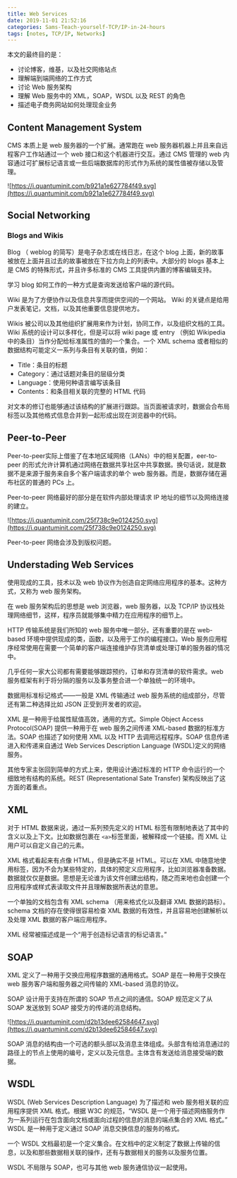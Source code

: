 ```yaml
---
title: Web Services
date: 2019-11-01 21:52:16
categories: Sams-Teach-yourself-TCP/IP-in-24-hours
tags: [notes, TCP/IP, Networks]
---
```


本文的最终目的是：

- 讨论博客，维基，以及社交网络站点
- 理解端到端网络的工作方式
- 讨论 Web 服务架构
- 理解 Web 服务中的 XML，SOAP，WSDL 以及 REST 的角色
- 描述电子商务网站如何处理现金业务

## Content Management System

CMS 本质上是 web 服务器的一个扩展。通常跑在 web 服务器机器上并且来自远程客户工作站通过一个 web 接口和这个机器进行交互。通过 CMS 管理的 web 内容通过可扩展标记语言或一些后端数据库的形式作为系统的属性值被存储以及管理。

![https://i.quantuminit.com/b921a1e627784f49.svg](https://i.quantuminit.com/b921a1e627784f49.svg)

## Social Networking

### Blogs and Wikis

Blog （ weblog 的简写）是电子杂志或在线日志，在这个 blog 上面，新的故事被放在上面并且过去的故事被放在下拉方向上的列表中。大部分的 blogs 基本上是 CMS 的特殊形式，并且许多标准的 CMS 工具提供内置的博客编辑支持。

学习 blog 如何工作的一种方式是查询发送给客户端的源代码。

Wiki 是为了方便协作以及信息共享而提供空间的一个网站。 Wiki 的关键点是给用户发表笔记，文档，以及其他重要信息提供地方。


Wikis 被公司以及其他组织扩展用来作为计划，协同工作，以及组织文档的工具。 Wiki 系统的设计可以多样化，但是可以将 wiki page 或 entry （例如 Wikipedia 中的条目）当作分配给标准属性的值的一个集合。一个 XML schema 或者相似的数据结构可能定义一系列与条目有关联的值，例如：

- Title：条目的标题
- Category：通过话题对条目的层级分类
- Language：使用何种语言编写该条目
- Contents：和条目相关联的完整的 HTML 代码

对文本的修订也能够通过该结构的扩展进行跟踪。当页面被请求时，数据会合布局标签以及其他格式信息合并到一起形成出现在浏览器中的代码。

## Peer-to-Peer

Peer-to-peer实际上借鉴了在本地区域网络（LANs）中的相关配置，eer-to-peer 的形式允许计算机通过网络在数据共享社区中共享数据。换句话说，就是数据不是来源于服务来自多个客户端请求的单个 web 服务器。而是，数据存储在遍布社区的普通的 PCs 上。

Peer-to-peer 网络最好的部分是在软件内部处理请求 IP 地址的细节以及网络连接的建立。

![https://i.quantuminit.com/25f738c9e0124250.svg](https://i.quantuminit.com/25f738c9e0124250.svg)


Peer-to-peer 网络会涉及到版权问题。

## Understading Web Services

使用现成的工具，技术以及 web 协议作为创造自定网络应用程序的基本。这种方式，又称为 web 服务架构。

在 web 服务架构后的思想是 web 浏览器，web 服务器，以及 TCP/IP 协议栈处理网络细节，这样，程序员就能够集中精力在应用程序的细节上。

HTTP 传输系统是我们所知的 web 服务中唯一部分。还有重要的是在 web-based 环境中提供现成的类，函数，以及用于工作的编程接口。Web 服务应用程序经常使用在需要一个简单的客户端连接维护存货清单或处理订单的服务器的情况中。

几乎任何一家大公司都有需要能够跟踪预约，订单和存货清单的软件需求。web 服务框架有利于将分隔的服务以及事务整合进一个单独统一的环境中。

数据用标准标记格式——一般是 XML 传输通过 web 服务系统的组成部分，尽管还有第二种选择比如 JSON 正受到开发者的欢迎。

XML 是一种用于给属性赋值高效，通用的方式。Simple Object Access Protocol(SOAP) 提供一种用于在 web 服务之间传递 XML-based 数据的标准方法。SOAP 也描述了如何使用 XML 以及 HTTP 去调用远程程序。SOAP 信息传递进入和传递来自通过 Web Services Description Language (WSDL)定义的网络服务。

其他专家主张回到简单的方式上来，使用设计通过标准的 HTTP 命令运行的一个细致地有结构的系统。REST (Representational Sate Transfer) 架构反映出了这方面的着重点。

## XML

对于 HTML 数据来说，通过一系列预先定义的 HTML 标签有限制地表达了其中的含义以及上下文。比如数据包裹在 `<a>`标签里面，被解释成一个链接。而 XML 让用户可以自定义自己的元素。

XML 格式看起来有点像 HTML，但是确实不是 HTML。可以在 XML 中随意地使用标签，因为不会为某些特定的，具体的预定义应用程序，比如浏览器准备数据。数据就仅仅是数据。思想是无论谁为该文件创建出结构，随之而来地也会创建一个应用程序或样式表读取文件并且理解数据所表达的意思。

一个单独的文档包含有 XML schema （用来格式化以及翻译 XML 数据的路标）。schema 文档的存在使得很容易检查 XML 数据的有效性，并且容易地创建解析以及处理 XML 数据的客户端应用程序。

XML 经常被描述成是一个“用于创造标记语言的标记语言。”

## SOAP

XML 定义了一种用于交换应用程序数据的通用格式。SOAP 是在一种用于交换在 web 服务客户端和服务器之间传输的 XML-based 消息的协议。


SOAP 设计用于支持在所谓的 SOAP 节点之间的通信。SOAP 规范定义了从 SOAP 发送放到 SOAP 接受方的传递的消息结构。

![https://i.quantuminit.com/d2b13dee62584647.svg](https://i.quantuminit.com/d2b13dee62584647.svg)

SOAP 消息的结构由一个可选的额头部以及消息主体组成。头部含有给消息通过的路径上的节点上使用的编号，定义以及元信息。主体含有发送给消息接受端的数据。

## WSDL

WSDL (Web Services Description Language) 为了描述和 web 服务相关联的应用程序提供 XML 格式。根据 W3C 的规范，“WSDL 是一个用于描述网络服务作为一系列运行在包含面向文档或面向过程的信息的消息的端点集合的 XML 格式。” WSDL 是一种用于定义通过 SOAP 消息交换信息的服务的格式。

一个 WSDL 文档最初是一个定义集合。在文档中的定义制定了数据上传输的信息，以及和那些数据相关联的操作，还有与数据相关的服务以及服务位置。

WSDL 不局限与 SOAP，也可与其他 web 服务通信协议一起使用。

